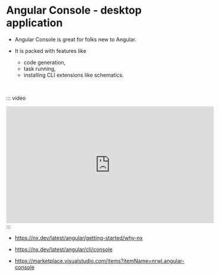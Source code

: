 
# Angular Console - desktop application

- Angular Console is great for folks new to Angular.

- It is packed with features like 
  - code generation, 
  - task running, 
  - installing CLI extensions like schematics. 

<br>

::: video
<iframe width="560" height="315" src="https://www.youtube.com/embed/mVKMse-gFBI" frameborder="0" allow="accelerometer; autoplay; clipboard-write; encrypted-media; gyroscope; picture-in-picture" allowfullscreen></iframe>
:::

<br>

- https://nx.dev/latest/angular/getting-started/why-nx

- https://nx.dev/latest/angular/cli/console

- https://marketplace.visualstudio.com/items?itemName=nrwl.angular-console

